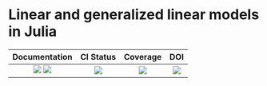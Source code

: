 # Linear and generalized linear models in Julia

| Documentation | CI Status | Coverage | DOI
|:-----------------:|:------------------:|:-----------------:|:----------:|
| [![][docs-stable-img]][docs-stable-url] [![][docs-latest-img]][docs-latest-url] | [![][ci-img]][ci-url] | [![][codecov-img]][codecov-url] | [![][DOI-img]][DOI-url] |

[docs-latest-img]: https://img.shields.io/badge/docs-latest-blue.svg
[docs-latest-url]: https://JuliaStats.github.io/GLM.jl/dev

[docs-stable-img]: https://img.shields.io/badge/docs-stable-blue.svg
[docs-stable-url]: https://JuliaStats.github.io/GLM.jl/stable

[ci-img]: https://github.com/JuliaStats/GLM.jl/actions/workflows/CI-stable.yml/badge.svg
[ci-url]: https://github.com/JuliaStats/GLM.jl/actions/workflows/CI-stable.yml

[codecov-img]: https://codecov.io/gh/JuliaStats/GLM.jl/branch/master/graph/badge.svg?token=cVkd4c3M8H
[codecov-url]: https://codecov.io/gh/JuliaStats/GLM.jl

[DOI-img]: https://zenodo.org/badge/DOI/10.5281/zenodo.3376013.svg
[DOI-url]: https://doi.org/10.5281/zenodo.3376013
